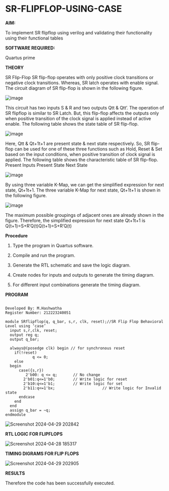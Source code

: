 # SR-FLIPFLOP-USING-CASE

**AIM:**

To implement  SR flipflop using verilog and validating their functionality using their functional tables

**SOFTWARE REQUIRED:**

Quartus prime

**THEORY**

SR Flip-Flop SR flip-flop operates with only positive clock transitions or negative clock transitions. Whereas, SR latch operates with enable signal. The circuit diagram of SR flip-flop is shown in the following figure.

![image](https://github.com/naavaneetha/SR-FLIPFLOP-USING-CASE/assets/154305477/0f710028-ad52-4d3e-9276-8714cf023a25)

 
This circuit has two inputs S & R and two outputs Qtt & Qtt’. The operation of SR flipflop is similar to SR Latch. But, this flip-flop affects the outputs only when positive transition of the clock signal is applied instead of active enable. The following table shows the state table of SR flip-flop.

![image](https://github.com/naavaneetha/SR-FLIPFLOP-USING-CASE/assets/154305477/dabfc4f4-87e3-4cbc-9472-f89ee1b5ed30)

 
Here, Qtt & Qt+1t+1 are present state & next state respectively. So, SR flip-flop can be used for one of these three functions such as Hold, Reset & Set based on the input conditions, when positive transition of clock signal is applied. The following table shows the characteristic table of SR flip-flop. Present Inputs Present State Next State

![image](https://github.com/naavaneetha/SR-FLIPFLOP-USING-CASE/assets/154305477/dd90d16c-aec5-4290-a586-e2346b1e9eb5)

 
By using three variable K-Map, we can get the simplified expression for next state, Qt+1t+1. The three variable K-Map for next state, Qt+1t+1 is shown in the following figure.

![image](https://github.com/naavaneetha/SR-FLIPFLOP-USING-CASE/assets/154305477/473efad6-d70b-4ca7-aeb7-898bbfca319f)

 
The maximum possible groupings of adjacent ones are already shown in the figure. Therefore, the simplified expression for next state Qt+1t+1 is Q(t+1)=S+R′Q(t)Q(t+1)=S+R′Q(t)

**Procedure**

1. Type the program in Quartus software.

2. Compile and run the program.

3. Generate the RTL schematic and save the logic diagram.

4. Create nodes for inputs and outputs to generate the timing diagram.

5. For different input combinations generate the timing diagram.

**PROGRAM**

```

Developed By: M.Hashwatha
Register Number: 212223240051

module SRflipflop(q, q_bar, s,r, clk, reset);//SR Flip Flop Behavioral Level using ‘case’ 
  input s,r,clk, reset;
  output reg q;
  output q_bar;
 
  always@(posedge clk) begin // for synchronous reset
    if(!reset)       
			q <= 0;
    else 
  begin
      case({s,r})       
	     2'b00: q <= q;		  // No change
        2'b01:q<=1'b0;		  // Write logic for reset
        2'b10:q<=1'b1;		  // Write logic for set
        2'b11:q<=1'bx;                     // Write logic for Invalid state
      endcase
    end
  end
  assign q_bar = ~q;
endmodule

```

![Screenshot 2024-04-29 202842](https://github.com/Hashwatha/SR-FLIPFLOP-USING-CASE/assets/150231431/9b33bc21-ab4e-494c-8a98-a8ee6522e478)

**RTL LOGIC FOR FLIPFLOPS**

![Screenshot 2024-04-28 185317](https://github.com/Hashwatha/SR-FLIPFLOP-USING-CASE/assets/150231431/eb310d20-446c-458c-87a4-9c29081db419)

**TIMING DIGRAMS FOR FLIP FLOPS**

![Screenshot 2024-04-29 202905](https://github.com/Hashwatha/SR-FLIPFLOP-USING-CASE/assets/150231431/52376478-d9bb-44a7-b15d-853e044e25fa)

**RESULTS**

Therefore the code has been successfully executed.
